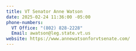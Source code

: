 ```yaml
---
title: VT Senator Anne Watson
date: 2025-02-24 11:36:00 -05:00
phone-numbers:
  VT Office: "(802) 828-2228"
  Email: awatson@leg.state.vt.us
website: https://www.annewatsonforvtsenate.com/
---
```


